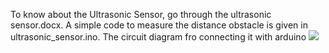 To know about the Ultrasonic Sensor, go through the ultrasonic sensor.docx.
A simple code to measure the distance obstacle is given in ultrasonic_sensor.ino.
The circuit diagram fro connecting it with arduino
![](Sensors/Ultrasonic%20Sensor/Ultrasonic_sensor.png)

